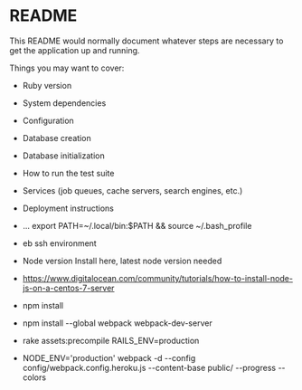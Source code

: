 # README

This README would normally document whatever steps are necessary to get the
application up and running.

Things you may want to cover:

* Ruby version

* System dependencies

* Configuration

* Database creation

* Database initialization

* How to run the test suite

* Services (job queues, cache servers, search engines, etc.)

* Deployment instructions

* ...
export PATH=~/.local/bin:$PATH && source ~/.bash_profile


* eb ssh environment

* Node version Install here, latest node version needed 
* https://www.digitalocean.com/community/tutorials/how-to-install-node-js-on-a-centos-7-server
* npm install

* npm install --global webpack webpack-dev-server

* rake assets:precompile RAILS_ENV=production

* NODE_ENV='production' webpack -d --config config/webpack.config.heroku.js --content-base public/ --progress --colors

